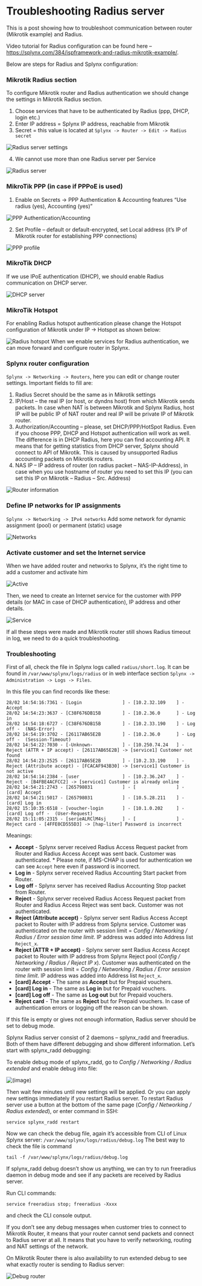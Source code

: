 Troubleshooting Radius server
==========

This is a post showing how to troubleshoot communication between router (Mikrotik example) and Radius.

Video tutorial for Radius configuration can be found here – https://splynx.com/384/ispframework-and-radius-mikrotik-example/.

Below are steps for Radius and Splynx configuration:


### Mikrotik Radius section
To configure Mikrotik router and Radius authentication we should change the settings in Mikrotik Radius section.
1. Choose services that have to be authenticated by Radius (ppp, DHCP, login etc.)
2. Enter IP address = Splynx IP address, reachable from Mikrotik
3. Secret = this value is located at `Splynx -> Router -> Edit -> Radius secret`

  ![Radius server settings](mikrotik_router_radius.png)

4. We cannot use more than one Radius server per Service

  ![Radius server](router_radius.png)



### MikroTik PPP (in case if PPPoE is used)
1. Enable on Secrets -> PPP Authentication & Accounting features “Use radius (yes), Accounting (yes)”

![PPP Authentication/Accounting](PPP_Authentication.png)

2. Set Profile – default or default-encrypted, set Local address (it’s IP of Mikrotik router for establishing PPP connections)

![PPP profile](PPP_local_address.png)



### MikroTik DHCP

If we use IPoE authentication (DHCP), we should enable Radius communication on DHCP server.

![DHCP server](radius_dhcp.png)



### MikroTik Hotspot
For enabling Radius hotspot authentication please change the Hotspot configuration of Mikrotik under IP -> Hotspot as shown below:

![Radius hotspot](radius_hotspot.png)
When we enable services for Radius authentication, we can move forward and configure router in Splynx.



### Splynx router configuration

`Splynx -> Networking -> Routers`, here you can edit or change router settings. Important fields to fill are:
1. Radius Secret should be the same as in Mikrotik settings
2. IP/Host –  the real IP (or host, or dyndns host) from which Mikrotik sends packets. In case when NAT is between Mikrotik and Splynx Radius, host IP will be public IP of NAT router and real IP will be private IP of Mikrotik router.
3. Authorization/Accounting – please, set DHCP/PPP/HotSpot Radius. Even if you choose PPP, DHCP and Hotspot authentication will work as well. The difference is in DHCP Radius, here you can find accounting API. It means that for getting statistics from DHCP server, Splynx should connect to API of Mikrotik. This is caused by unsupported Radius accounting packets on Mikrotik routers.
4. NAS IP – IP address of router (on radius packet – NAS-IP-Address), in case when you use hostname of router you need to set this IP (you can set this IP on Mikrotik  – Radius – Src. Address)

![Router information](router_info.png)


### Define IP networks for IP assignments

`Splynx -> Networking -> IPv4 networks`
Add some network for dynamic assignment (pool) or permanent (static) usage

![Networks](networks.png)


### Activate customer and set the Internet service

When we have added router and networks to Splynx, it’s the right time to add a customer and activate him

![Active](active.png)


Then, we need to create an Internet service for the customer with PPP details (or MAC in case of DHCP authentication), IP address and other details.

![Service](service.png)

If all these steps were made and Mikrotik router still shows Radius timeout in log, we need to do a quick troubleshooting.


### Troubleshooting

First of all, check the file in Splynx logs called `radius/short.log`. It can be found in `/var/www/splynx/logs/radius` or in web interface section `Splynx -> Administration -> Logs -> Files`.

In this file you can find records like these:
```
28/02 14:54:16:7361 - [Login               ] - [10.2.32.109    ] - Accept
28/02 14:54:23:3637 - [C38F676DB15B        ] - [10.2.36.0      ] - Log in
28/02 14:54:18:6727 - [C38F676DB15B        ] - [10.2.33.190    ] - Log off -  (NAS-Error)
28/02 14:54:19:3702 - [26117AB65E2B        ] - [10.2.36.0      ] - Log off -  (Session-Timeout)
28/02 14:54:22:7030 - [-Unknown-           ] - [10.250.74.24   ] - Reject (ATTR + IP accept) - [26117AB65E2B] -> [service1] Customer not found
28/02 14:54:23:2525 - [26117AB65E2B        ] - [10.2.33.190    ] - Reject (Attribute accept) - [FCACAF943B30] -> [service1] Customer is not active
28/02 14:54:14:2384 - [user                ] - [10.2.36.247    ] - Reject - [B4FBE4ACFCC2] -> [service1] Customer is already online
28/02 14:54:21:2743 - [265798031           ] - [               ] - [card] Accept
28/02 14:54:21:5017 - [265798031           ] - [10.5.28.211    ] - [card] Log in
28/02 15:10:35:6518 - [voucher-login       ] - [10.1.0.202     ] - [card] Log off -  (User-Request)
28/02 15:11:05:2315 - [serieALRClM4sj      ] - [               ] - Reject card - [4FFE0CD555D3] -> [hap-liter] Password is incorrect
```
Meanings:
* **Accept** - Splynx server received Radius Access Request packet from Router and Radius Access Accept was sent back. Customer was authenticated.
\* Please note, if MS-CHAP is used for authentication we can see `Accept` here even if password is incorrect.
* **Log in** - Splynx server received Radius Accounting Start packet from Router.
* **Log off** - Splynx server has received Radius Accounting Stop packet from Router.
* **Reject** - Splynx server received Radius Access Request packet from Router and Radius Access Reject was sent back. Customer was not authenticated.
* **Reject (Attribute accept)** - Splynx server sent Radius Access Accept packet to Router with IP address from Splynx service. Customer was authenticated on the router with session limit = *Config / Networking / Radius / Error session time limit*. IP address was added into Address list `Reject_x`.
* **Reject (ATTR + IP accept)** - Splynx server sent Radius Access Accept packet to Router with IP address from Splynx Reject pool (*Config / Networking / Radius / Reject IP x*). Customer was authenticated on the router with session limit = *Config / Networking / Radius / Error session time limit*. IP address was added into Address list `Reject_x`.
* **\[card\] Accept** - The same as **Accept** but for Prepaid vouchers.
* **\[card\] Log in** - The same as **Log in** but for Prepaid vouchers.
* **\[card\] Log off** - The same as **Log out** but for Prepaid vouchers.
* **Reject card** - The same as **Reject** but for Prepaid vouchers.
In case of authentication errors or logging off the reason can be shown.

If this file is empty or gives not enough information, Radius server should be set to debug mode.

Splynx Radius server consist of 2 daemons – splynx_radd and freeradius. Both of them have different debugging and show different information. Let’s start with splynx_radd debugging:

To enable debug mode of splynx_radd, go to *Config / Networking / Radius extended* and enable debug into file:

![(image)](splynx_radd_debug.png)

Then wait few minutes until new settings will be applied. Or you can apply new settings immediately if you restart Radius server.
To restart Radius server use a button at the bottom of the same page (*Config / Networking / Radius extended*), or enter command in SSH:
```
service splynx_radd restart
```

Now we can check the debug file, again it’s accessible from CLI of Linux Splynx server:
`/var/www/splynx/logs/radius/debug.log` 
The best way to check the file is command
```
tail -f /var/www/splynx/logs/radius/debug.log
```

If splynx_radd debug doesn’t show us anything, we can try to run freeradius daemon in debug mode and see if any packets are received by Radius server.

Run CLI commands:
```
service freeradius stop; freeradius -Xxxx
```
and check the CLI console output.


If you don’t see any debug messages when customer tries to connect to Mikrotik Router, it means that your router cannot send packets and connect to Radius server at all. It means that you have to verify networking, routing and NAT settings of the network.

On Mikrotik Router there is also availability to run extended debug to see what exactly router is sending to Radius server:

![Debug router](debug_router.png)
